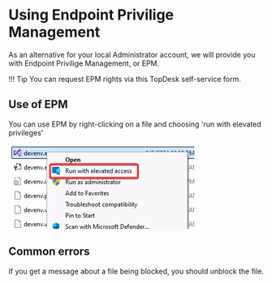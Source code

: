 # Using Endpoint Privilige Management

As an alternative for your local Administrator account, we will provide you with Endpoint Privilige Management, or EPM.

!!! Tip
    You can request EPM rights via this TopDesk self-service form.

## Use of EPM

You can use EPM by right-clicking on a file and choosing 'run with elevated privileges'

![Run Elevated](./images/run_elevated.jpg)

## Common errors

If you get a message about a file being blocked, you should unblock the file.
